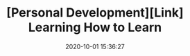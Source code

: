 ---
title: "[Personal Development][Link] Learning How to Learn"
layout: external
external_url: https://info-buddhism.com/Empathy-Compassion-Neuroscience-Ricard-Altruism.html
date:   2020-10-01 15:36:27
---